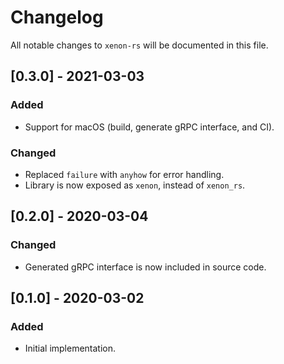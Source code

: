 # Changelog

All notable changes to `xenon-rs` will be documented in this file.

## [0.3.0] - 2021-03-03
### Added
- Support for macOS (build, generate gRPC interface, and CI).

### Changed
- Replaced `failure` with `anyhow` for error handling.
- Library is now exposed as `xenon`, instead of `xenon_rs`.

## [0.2.0] - 2020-03-04
### Changed
- Generated gRPC interface is now included in source code.

## [0.1.0] - 2020-03-02
### Added
- Initial implementation.
